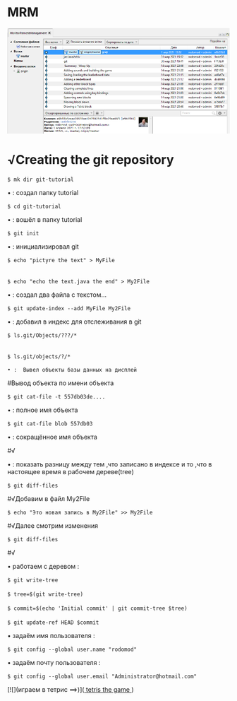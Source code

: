 # MRM

 


![](010.png)


# √Creating the git repository
```
$ mk dir git-tutorial 
```
   • : создал папку tutorial

```
$ cd git-tutorial 
``` 
   • : вошёл в папку tutorial
```
$ git init 
``` 
   • : инициализировал git
   
   

```
$ echo "pictyre the text" > MyFile


$ echo "echo the text.java the end" > My2File
```
   • : создал два файла с текстом...
   
   

```
$ git update-index --add MyFile My2File
```
   • : добавил в индекс для отслеживания в git
   
   

```
$ ls.git/Objects/???/*


$ ls.git/objects/?/*
```
    • :  Вывел объекты базы данных на дисплей 





#Вывод объекта по имени объекта
```
$ git cat-file -t 557db03de....
```

   
   •    : полное имя объекта
```
$ git cat-file blob 557db03	
```
  

  •    : сокращённое имя объекта 
   
 
 
#√ 


 
   •    : показать разницу между тем 
	  ,что записано в индексе и то
		,что в настоящее время в рабочем дереве(tree) 
	
```	
$ git diff-files
```


#√Добавим в файл My2File 


 
```
$ echo "Это новая запись в My2File" >> My2File	
```


#√Далее смотрим изменения



```	
$ git diff-files
``` 


#√


 
   •  работаем с деревом   :
   
   
   

```
$ git write-tree

$ tree=$(git write-tree)

$ commit=$(echo 'Initial commit' | git commit-tree $tree)

$ git update-ref HEAD $commit
```

  

  • задаём имя пользователя     :

```
$ git config --global user.name "rodomod"
```
   
   
   
   • задаём почту пользователя     :

```
$ git config --global user.email "Administrator@hotmail.com"
```
  


 
[![](играем в тетрис ==>)](<a href="https://youtu.be/tPsfDhX6Jqs"> tetris the game </a>)